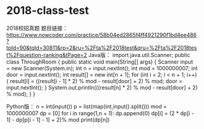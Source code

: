 # 2018-class-test
2018校招真题
题目链接：https://www.nowcoder.com/practice/58b04ed2865f4ff4921290f1bd4ee486?tpId=90&tqId=30811&rp=2&ru=%2Fta%2F2018test&qru=%2Fta%2F2018test%2Fquestion-ranking&tPage=2
Java版：
    import java.util.Scanner;
    public class ThroughRoom {
        public static void main(String[] args) {
            Scanner input = new Scanner(System.in);
            int n = input.nextInt();
            int mod = 1000000007;
            int door = input.nextInt();
            int result[] = new int[n + 1];
            for (int i = 2; i < n + 1; i++) {
                result[i] = ((result[i - 1] * 2) % mod - result[door] + 2) % mod;
                door = input.nextInt();
            }
            System.out.println(((result[n] * 2) % mod - result[door] + 2) % mod);
        }
    }


Python版：
    n = int(input())
    p = list(map(int,input().split()))
    mod = 1000000007
    dp = [0]
    for i in range(1,n + 1):
        dp.append(0)
        dp[i] = (2 * dp[i - 1] - dp[p[i - 1] - 1] + 2)% mod
    print(dp[n])
